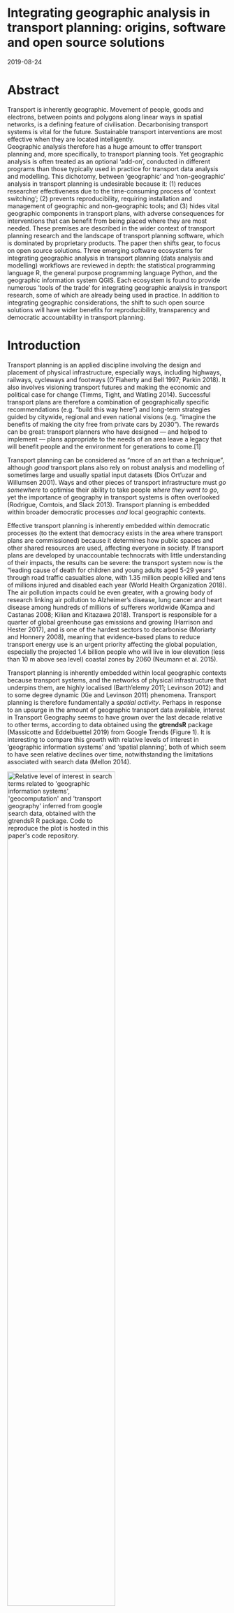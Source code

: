 Integrating geographic analysis in transport planning: origins, software
and open source solutions
================
2019-08-24

<!-- should be integrated in transport planning tools. -->

<!-- --- software for transport data analysis, modelling and visualisation --- -->

<!-- workflows in academic, public sector and private consultancy transport planning contexts still tend to separate vital geographic processing and map making stages from the rest of the analysis. -->

# Abstract

<!-- Tools for geographic analysis have long been used in transport planning. -->

<!-- , alongside other (typically primarily economic and engineering) considerations. -->

Transport is inherently geographic. Movement of people, goods and
electrons, between points and polygons along linear ways in spatial
networks, is a defining feature of civilisation. Decarbonising transport
systems is vital for the future. Sustainable transport interventions are
most effective when they are located intelligently.  
Geographic analysis therefore has a huge amount to offer transport
planning and, more specifically, to transport planning tools. Yet
geographic analysis is often treated as an optional ‘add-on’, conducted
in different programs than those typically used in practice for
transport data analysis and modelling. This dichotomy, between
‘geographic’ and ‘non-geographic’ analysis in transport planning is
undesirable because it: (1) reduces researcher effectiveness due to the
time-consuming process of ‘context switching’; (2) prevents
reproducibility, requiring installation and management of geographic and
non-geographic tools; and (3) hides vital geographic components in
transport plans, with adverse consequences for interventions that can
benefit from being placed where they are most needed. These premises are
described in the wider context of transport planning research and the
landscape of transport planning software, which is dominated by
proprietary products. The paper then shifts gear, to focus on open
source solutions. Three emerging software ecosystems for integrating
geographic analysis in transport planning (data analysis and modelling)
workflows are reviewed in depth: the statistical programming language R,
the general purpose programming language Python, and the geographic
information system QGIS. Each ecosystem is found to provide numerous
‘tools of the trade’ for integrating geographic analysis in transport
research, some of which are already being used in practice. In addition
to integrating geographic considerations, the shift to such open source
solutions will have wider benefits for reproducibility, transparency and
democratic accountability in transport planning.
<!--  transport planning experts and the public alike, -->
<!-- Ultimately, by highlighting cost effective and geographically targeted interventions, integrating geographic analysis in transport planning could lead to better decision making. -->
<!-- and support the global efforts to transition away from fossil fuels and towards a healthy, low carbon transport system. -->

<!-- ### Notes/questions -->

<!-- This paper is work in progress and its focus has shifted over time. -->

<!-- A previous working title was "Integrating geographic analysis in transport planning: new open source tools for the trade". -->

<!-- The need to integrate geographic analysis in transport planning is still a central theme of the paper but the focus is now on solutions, in the form of open source software. -->

<!-- Does the paper now have too much on the importance on integrating geographic analysis in transport planning, given the new emphasis? -->

<!-- And are there any other open source software projects I should include, within or in addition to the overview of the three ecosystems selected? -->

# Introduction

<!-- : the importance of geographic analysis in transport planning -->

<!-- Should that heading omit the "Introduction:" part? -->

Transport planning is an applied discipline involving the design and
placement of physical infrastructure, especially ways, including
highways, railways, cycleways and footways (O’Flaherty and Bell 1997;
Parkin 2018). It also involves visioning transport futures and making
the economic and political case for change (Timms, Tight, and Watling
2014). Successful transport plans are therefore a combination of
geographically specific recommendations (e.g. “build this way here”) and
long-term strategies guided by citywide, regional and even national
visions (e.g. “imagine the benefits of making the city free from private
cars by 2030”). The rewards can be great: transport planners who have
designed — and helped to implement — plans appropriate to the needs of
an area leave a legacy that will benefit people and the environment for
generations to come.\[1\]

Transport planning can be considered as “more of an art than a
technique”, although *good* transport plans also rely on robust
analysis and modelling of sometimes large and usually spatial input
datasets (Dios Ort’uzar and Willumsen 2001). Ways and other pieces of
transport infrastructure must *go somewhere* to optimise their ability
to take people *where they want to go*, yet the importance of geography
in transport systems is often overlooked (Rodrigue, Comtois, and Slack
2013). Transport planning is embedded within broader democratic
processes *and* local geographic contexts.

Effective transport planning is inherently embedded within democratic
processes (to the extent that democracy exists in the area where
transport plans are commissioned) because it determines how public
spaces and other shared resources are used, affecting everyone in
society. If transport plans are developed by unaccountable technocrats
with little understanding of their impacts, the results can be severe:
the transport system now is the “leading cause of death for children and
young adults aged 5-29 years” through road traffic casualties alone,
with 1.35 million people killed and tens of millions injured and
disabled each year (World Health Organization 2018). The air pollution
impacts could be even greater, with a growing body of research linking
air pollution to Alzheimer’s disease, lung cancer and heart disease
among hundreds of millions of sufferers worldwide (Kampa and Castanas
2008; Kilian and Kitazawa 2018). Transport is responsible for a quarter
of global greenhouse gas emissions and growing (Harrison and Hester
2017), and is one of the hardest sectors to decarbonise (Moriarty and
Honnery 2008), meaning that evidence-based plans to reduce transport
energy use is an urgent priority affecting the global population,
especially the projected 1.4 billion people who will live in low
elevation (less than 10 m above sea level) coastal zones by 2060
(Neumann et al. 2015).

Transport planning is inherently embedded within local geographic
contexts because transport systems, and the networks of physical
infrastructure that underpins them, are highly localised (Barth’elemy
2011; Levinson 2012) and to some degree dynamic (Xie and Levinson 2011)
phenomena. Transport planning is therefore fundamentally a *spatial
activity*. Perhaps in response to an upsurge in the amount of geographic
transport data available, interest in Transport Geography seems to have
grown over the last decade relative to other terms, according to data
obtained using the **gtrendsR** package (Massicotte and Eddelbuettel
2019) from Google Trends (Figure 1). It is interesting to compare this
growth with relative levels of interest in ‘geographic information
systems’ and ‘spatial planning’, both of which seem to have seen
relative declines over time, notwithstanding the limitations associated
with search data (Mellon
2014).

<img src="google-trends.png" title="Relative level of interest in search terms related to 'geographic information systems', 'geocomputation' and 'transport geography' inferred from google search data, obtained with the gtrendsR R package. Code to reproduce the plot is hosted in this paper's code repository." alt="Relative level of interest in search terms related to 'geographic information systems', 'geocomputation' and 'transport geography' inferred from google search data, obtained with the gtrendsR R package. Code to reproduce the plot is hosted in this paper's code repository." width="70%" />

The growing research interest in the subject is also reflected in
teaching. Modules dedicated to Transport Geography have been advertised
at the Universities of Aberdeen and Hofstra and, at the University of
Leeds the Masters module Sustainable Spatial Planning and Analysis
([SSPA](https://github.com/ITSLeeds/SSPA)) is focussed on GIS skills for
transport planning (declaration of interest: I teach on this module),
and there are even dedicated 3 year degrees Transport Geography.

The paper outlines the relationship between geographic analysis and
transport planning, in relation to the history of geographic thinking in
transport research and practice (in Section 3) and the resulting
specialisation and monopolisation of particular transport planning
software products (outlined in Section 4). The focus of the paper is
Section 5, which reviews open source software ecosystems that enable an
integrated approach, which combines non geographically explicit stages
(e.g. modelling) and geographic processing stages *in a single
workflow*. Three software ecosystems (R, Python and QGIS) are reviewed
in detail; alternative current and potential future approaches,
including ‘cloud lock in’ are discussed; and the relative merits of
different approaches are discussed. Building on this discussion, Section
6 concludes by returning to the importance of integrating geographic
analysis in transport planning workflows. Before proceeding with the
main task of this paper — to review new tools for integrating geographic
analysis in transport planning, and provide guidance to transport
researchers and practitioners tackling 21<sup>st</sup> Century
challenges — it is worth taking a step back, to think about the key
policy drivers of 21<sup>st</sup> century transport
planning.

<!-- and outlines concrete steps that can be taken to accelerate the transition to open source software in transport planning in support of policies that accelerate the transition away from fossil fuels. -->

# Policy drivers for geographic analysis in transport planning

The history of transport modelling shows that transport planning
software was originally designed to plan for “increased use of cars
\[for personal travel\], and trucks for deliveries and goods movement”
(Boyce and Williams 2015). Despite the fact that policy drivers have
changed dramatically — with climate change mitigation, air quality
improvement and public health prioritised in the ‘sustainable mobility
paradigm’ (Hickman, Ashiru, and Banister 2011) — incumbent transport
software still largely based on tools focussed on motor traffic,
emphasising travel time savings and (de)congestion effects of
interventions at relatively low levels of geographic resolution. Tools
for 21<sup>st</sup> Century transport planning will need to tackle very
different questions, such as: What are the barriers preventing people
from switching to more sustainable modes of transport, and where are
these barriers located? How are transport behaviours likely to shift in
the future, in response to technological changes including autonomous
vehicles and the continued rise of online working? Where will different
types of intervention be most effective? And how can citizens be engaged
in transport decisions? Tools that can help answer these questions are
becoming an increasingly important part of the transport planner’s
cabinet (te Brömmelstroet and Bertolini 2008).

To illustrate this point, imagine being the mayor of a major city that
has declared a ‘climate emergency’ and being given the task of leading
the transition away from fossil fuels (Hadfield and Cook 2019). Policies
such as carbon taxes would undoubtedly have geographic implications, but
the intervention itself (charging a fixed price for the extraction and
sale of atmosphere polluting substances) could be essentially
non-geographic. Notwithstanding changes to national policies relating to
transport, transport planning options, by contrast, are inherently
spatial. Even high level national plans for a walking and cycling
revolution must be implemented locally, down to the level of streets, as
illustrated by the still ongoing local implementation of Dutch cycling
ambitions (Pucher and Buehler 2008). The political-democratic and
local-geographic aspects of transport planning can be considered in
isolation, but an integrated approach is necessary for effective
policies (Hull 2008). This is well illustrated by prominent Mayoral
transport policies in cities such as London\[2\], Paris\[3\], and
Bogotá\[4\].

With such issues — climate change, air pollution, obesity and social
inequalities — high on the political agenda, and the benefits for ‘early
adopters’ of evidence-based interventions to accelerate the shift away
from the motor car in cities such as London, Paris and Bogotá, pressure
is growing on local, city and national transport planning departments to
act. But what should they do? This *policy* question raises important
*research* questions: Which methods are most suitable for designing
future transport systems? What is the evidence base, and analysis, that
should be used to inform transition towards a healthy, zero carbon
transport system? Which interventions, from the multitude of options
available, are most likely to be effective? And where are different
types of intervention most likely to succeed? The premise of this paper
is that new approaches, enabled by software, are needed to provide
answers to these questions. 21<sup>st</sup> Century demands for
transport planning cannot be delivered by 20<sup>th</sup> century
technology. Could open source solutions are poised to bridge the gap
between the geographic and the — historically dominant — non-geographic
aspects of transport planning? Planning for sustainable modes, walking
and cycling in particular, requires analysis at higher geographic
resolutions than planning for motor traffic. Furthermore, the policy
context increasingly demands transparency and citizen involvement in the
decision-making process. Only open source ecosystems, of the type
outlined in Section @ref(new-tools-of-the-trade) can deliver true
transparency and encourage ‘citizen science’ for everyone. These policy
drivers make an exploration of open source options for transport
planning workflows timely.

Additional drivers of change in transport planning software include new
datasets and technologies. Technological change has historically driven
innovation in transport planning tools (Boyce and Williams 2015) and the
rate of change now is faster than ever. With unprecedented access to
increasingly detailed datasets on transport behaviours and
infrastructure, transport planners today require tools that enable them
to make sense of this ‘data revolution’ (Transport Systems Catapult
2015). The sheer volume and complexity of new datasets require new
approaches that can scale and integrate multiple data sources (Lovelace
et al. 2016). Advances in software and hardware allow not only for
current transport systems to be modelled at high temporal and geographic
resolution, but for future scenarios and ‘model experiments’ to be
developed, which can support identification and implementation of the
most effective interventions (Klosterman 1999).

With the explosion in open source software, which has come to dominate
data science, policy, data and technological drivers are pushing
geographic analysis to be better integrated in transport planning tools,
alongside wider shifts for towards more data driven, transparent and
democratically accountable transport planning workflows. At present this
dream is far from reality, despite a long history of geographic thinking
and geographic methods in transport planning, outlined in the next
section.

<!-- Transport planning has been slow to adapt to the data revolution and, while it evolves to enable a wider range of input data sources and analysis 'in the cloud', the open source element is conspicuously lacking. -->

<!-- To understand and effectively challenge the incumbent software landscape (which is described in Section xx) it is worth understanding something of the history that led to this situation. -->

# Geographic analysis and transport planning

The concept of integrating geographic data analysis in transport
planning is not new, although tools and datasets for doing so
quantitatively are. Geographic perspectives have contributed to
transport thinking for over 100 years, as documented in papers on
geographic considerations in railway design and other transport
engineering challenges (Farnham 1912; Buxton 1908). Since then, the
importance of geographic analysis in transport planning has only grown,
with the realisation that interventions in the transport system are most
effective when they are placed where they are most needed:
infrastructure designs and localised policies are most effective when
they account for the geographic distribution of intricate spatial
networks and interacting places of transport supply and demand
(Rodrigue, Comtois, and Slack 2013; Loidl et al. 2016; Lovelace et al.
2017).

In the inter-war period (1918-1939) disciplinary homes for transport
research had yet to emerge and geographic analysis was limited by lack
of datasets and computers on which to process them. The term ‘transport
geography’ itself only became widespread in the 1950s, as noted in a
report commissioned by the US Office of Naval Research: “geographers,
both in Europe and America, are coming to recognize that the study of
the connections between areas and of spatial interchange can provide a
new and deeper insight into the meaning of areal differentiation”
(Ullman and Mayer 1954). In the pre-computing age the relationship
between geographic analysis and transport planning was characterised by
growing interest in the topic, an understanding of the importance of
geographic considerations in the design and evolution of transport
systems, but lack of data and computational resources.\[5\]

At the turn of the computing age in the 1950s and 1960s transport
planners, whose primary task was often to enable rapid growth in car
ownership and use, quickly saw the potential for computational tools to
assist their work (Boyce and Williams 2015): “essential to \[new methods
in transport planning\] were new computational capabilities, the first
mainframe computers, unprecedented in memory and speed \[yet\] tiny from
today’s perspective”. As *Forecasting Urban Travel* (Boyce and Williams
2015) recounts, geographic questions were at the forefront of many
planners’ minds and a key task for the early transport models was to
visualise and model the results of large origin-destination surveys to
help decide where new highways should be constructed.

The origins of this ‘computational transport planning’ activity, in
which geographic analysis was an integral part, were publicly funded
transport planners and engineers solving real real world problems.
However academics, and quantitative geographers in particular, soon
started working with newly available transport datasets. An important
development was the emergence of spatial interaction models, which were
formally defined, refined and implemented throughout the 1960s and 1970s
(Wilson 1967, 1971). It is notable that Alan Wilson, whose research
influenced both transport planning and academic practice, worked in both
the public sector (for the UK’s Ministry of Transport) and academia (the
University of Leeds) while writing each paper. Most academic research at
the interface between transport planning and geographic research is far
less ‘practitioner facing’ and, if anything, it seems that tools used in
geographic analysis of transport systems in practice since the 1970s
have diverged from academic
research.

<!-- perhaps explaining why the field of Transport Geography, which emerged in the 1960s and grew rapidly since then [@hay_transport_1979], has (to the author's knowledge) had relatively few other notable impacts on transport planning practice. -->

By the late 1970s, there was enough research for review papers
reflecting on the status of Transport Geography as a self-standing
branch of Geography (Rimmer 1978). A book on the transport geography of
India provides an insight into the field at the time, with a focus on
infrastructure and statistics, transport geography sat firmly in the
quantitative tradition of geographic research (Raza and Aggarwal 1986),
despite Rimmer (1979) criticism that much of the field ignored the wider
impacts of transport systems. Geographic analysis in transport research
was given a substantial boost in the 1990s, with the first publication
of the Journal of Transport Geography (Knowles 1993). Transport
Geography has subsequently come to be defined as a branch of geography.
Notwithstanding influential methodological and review papers proving
transport planners with insight into the state-of-the-art (e.g.
Mart’ınez and Viegas 2013), the level of engagement between academic
transport geographers and transport planning practitioners is debatable
(although the same could also be said of academic planners).

Around the turn of the century, there were attempts to define a more
applied geographic information systems (GIS) approach transport
research. Labelled GIS-T, the field was posited as an academic field at
the interface between transport planning and GIS (Miller 1999). Although
the label gained limited traction in academia or practice, Harvey
Miller’s call for a shift to methods and tools has been answered in
the 2000s and 2010s by researchers who have developed ideas and software
that transport planners can actually use, including the Australian
Research Infrastructure Network (AURIN), which is widely used for
transport planning and public health research in Australia (Pettit et
al. 2014) and the Propensity to Cycle Tool (PCT, publicly available,
including source code, at [www.pct.bike](https://www.pct.bike)) (Goodman
et al.
2019).

<!-- Search term for interwar period: https://scholar.google.co.uk/scholar?q="transport+geography" -->

<!-- something on the lack of open source? -->

<!-- https://www.abdn.ac.uk/registry/courses/undergraduate/2016-2017/geography/gg4016
https://people.hofstra.edu/jean-paul_rodrigue/course_transport.html
 in Geography with Transport Studies BA advertised by the University of Leeds
-->

<!-- The paper concludes that 'integrated approach' can support efficient, scalable and reproducible transport planning workflows which can provide a strong and transparent evidence base needed for rapid transition away from fossil fuels in the transport sector. -->

# The landscape of transport planning software

Before describing the existing landscape, it is worth outline what
transport planning software is. Software for transport planning can be
grouped by the scale at which it operates, with broad categories being
‘micro’ and ‘macro’ models (Kotusevski and Hawick 2009). ‘Microscopic’
transport models represent individual vehicles on the road network and
are therefore able to represent localised phenomena such as traffic
congestion. Macro models, by contrast, represent aggregates of vehicular
traffic over large spatial scales, with a focus on the implications of
future changes in transport behaviour and infrastructure on flow at the
route network level. Of course the distinction is, in reality, an
oversimplification: there is a continuum between micro and macro
transport modelling software. With advances in computer hardware and
software, an increasing number of developers are attempting to combine
both approaches into a single system. In this paper we focus on macro
models, and their geographic representation, rather than micro models.

The geographic and non-geographic division of labour is a result of the
history of transport planning software. This history is detailed in
Chapter 10 of *Forecasting Urban Travel* (Boyce and Williams 2015).
Titled “Computing environment and travel forecasting software”, the
chapter provides a unique insight into the software packages that have
been popular in transport planning over the years. Of course, software
development has always depended on the physical hardware on which it
runs and the early days of transport planning software were
characterised by bespoke programs running on mainframe computers and
maintained by domain experts. Transport planning bodies and researchers
in the USA led developments in the 1960s and 1970s when computers first
started to be used for transport planning, when the main problem that
they addressed was how to deal with the explosive growth in car
ownership and use that was taking place during those decades. More
overtly political factors also influenced the direction of transport
planning software: “certain private firms complained to US DoT
\[Department of Transport\] that its agencies were developing software
in competition with the private sector”, leading to the abandonment of
publicly funded transport planning software development projects,
notably UTPS (Boyce and Williams 2015).\[6\] This transfer of transport
planning software development to the private sector contrasts with the
history of GIS, in which open source solutions have come to dominate .
The example of GRASS (Geographic Resources Analysis Support System)
illustrates this point and helps explain the dominance of proprietary
software in transport planning. Like UTPS, GRASS was a publicly funded
software project. Unlike UTPS, it was made freely available to the
public and was open sourced (in 1999), meaning that it has been under
continuous development by state, academic and commercial organisation
since 1982 (Neteler and Mitasova 2008). Would the landscape of transport
planning software have been different if the DoT had continued to fund
software development projects? That question is outside the scope of
this paper. What is certain, however, is that software used in transport
planning over the past three decades has been dominated by companies and
that the sector has been slow to adopt open an open source approach.

In response to the ‘siloed’ development of GIS and transport software,
there have been calls for greater integration. Loidl et al. (2016),
building on the observation that “geography and GIS remained a niche
topic within traditional transport modeling”, made a case for
strengthening the ‘spatial perspective’ in transport modelling. The
paper emphasised the growing importance of well-defined data types,
disaggregating detailed (and difficult to interpret) transport model
outputs, and geographic data visualisation and concluded that much
further research is needed: “future research and development is needed
to combine geospatial functionalities with transport modeling, while
providing an efficient, interactive, visual interface for data
exploration, manipulation, analysis and visualization” (Loidl et al.
2016). Although the paper focussed on conceptual issues rather than
software per-se, it did identify mention four open source programming
languages that could provide the foundation for future developments, two
of which (R and Python) are covered in the next section.

Data preprocessing and analysis stages are generally done in dedicated
transport planning and spreadsheet software. Geographic analysis and
cartographic visualisation stages are often done in a dedicated (GIS).
Some prominent transport planning software products, and levels of
support for geographic data analysis, are summarised in Table
1.

| Software | Company/Developer  | Licence           | I | G | R | RNA | SV | IV | EX |
| :------- | :----------------- | :---------------- | :- | :- | :- | :-- | :- | :- | :- |
| Visum    | PTV                | Proprietary       | Y | Y | Y | Y   | Y  | ?  | ?  |
| MATSim   | TU Berlin          | Open source (GPL) | Y | ? | Y | Y   | Y  | ?  | ?  |
| TransCAD | Caliper            | Proprietary       | Y | Y | Y | Y   | Y  | ?  | ?  |
| SUMO     | DLR                | Open source (EPL) | Y | ? | ? | Y   | Y  | ?  | ?  |
| Emme     | INRO               | Proprietary       | Y | Y | Y | Y   | Y  | ?  | Y  |
| Cube     | Citilabs           | Proprietary       | Y | ? | ? | Y   | Y  | ?  | ?  |
| sDNA     | Cardiff University | Open source (GPL) | Y | Y | Y | Y   | ?  | ?  | ?  |

Sample of transport modelling software in use by practitioners. Note:
citation counts based on searches for company/developer name, the
product name and ‘transport’. The columns I, G, R, RNA, SV, IV and EX
refer to Import of a wide range of geographic data formats, Geographic
capabilities such as buffer calculations and intersections, Route
calculation, Route Network Analysis, Static Visual outputs, Interactive
Visual outputs for web publication, and Export to a wide range of
geographic data formats, with ? meaning partial support (e.g. via add-on
software). Data source: Google Scholar searches, October 2018.

Table 1 shows that popular transport planning tools have differing
levels of geographic capabilities. It should be noted that the
geographic capabilities were assessed based on reading of publicly
available manuals (to be linked to in an appendix accompanying this
paper) and that each software product is actively developed, meaning
that the results may change with additional information and subsequent
releases. An interesting pattern is that the open source options —
MATSim, SUMO and sDNA — all have limited ‘in house’ geographic
capabilities. This can be explained by the ‘Unix philosophy’, the second
tenet of which is modularity, meaning that “each program should do one
thing well”, reducing duplication of effort and allowing the best tool
to be used for each job (Gancarz 2003). The next section describes the
this modularity in more detail, including outstanding support for
geographic data in open source software.

A major barrier affecting the current landscape of transport planning
tools is accessibility and reproducibility: All the proprietary products
are expensive (costing hundreds of dollars for a single licence),
ensuring that only a small fraction of transport planners, let alone the
public, has access to them. Another barrier associated with the
proprietary options is platform dependence: as far as the author can
tell, they all run only on the proprietary operating system Windows,
preventing use in on other operating systems such as Linux, Mac and
FreeBSD. A final issue affecting reproducibility with the proprietary
options listed in Table 1 is that they all have a prominent Graphical
User Interface (GUI) (although they increasingly offer a command line
interface, enabling scripting). As is the case with GUI based GIS
software, this has the “unintended consequence of discouraging
reproducibility” by enabling the user to get to a solution without
writing a script that others can use (Lovelace, Nowosad, and Meunchow
2019).

Another barrier, which may affect the open source options listed in
Table 1 more than the proprietary options, is that they can be (in the
author’s experience) difficult to install and use. This creates an
additional barrier to the integration of geographic analysis in
transport planning for people, especially the majority of people who
have limited computing skills.

A final barrier, which may be more social and organisational than
software-related (although discerning cause and effect is difficult), is
that organisations’ GIS and Transport functions tend to be siloed into
their respective departments/teams with little communication between
them, meaning that transport planners may not have access to the latest
geographic data or software.\[7\] A software-related issue is that, if
transport planners and GIS analysts are using different programs for
their work, transport planners will be less likely to collaborate with
people with geographic analysis skills or identify potential geographic
solutions to their domain-specific problems. To what extent can these
barriers be overcome by open source software ecosystems? That is the
topic of the next section.

# New tools of the trade

The previous sections support and expand on the two main premises of
this paper: that geographic analysis has much to offer transport
planning, and that the incumbent proprietary software products are not
well suited to tackle 21<sup>st</sup> Century transport planning needs.
In this section the paper shifts gear, and moves onto solutions. It
outlines the growth of free and open source software (FOSS) and how the
movement can provide the foundations for more democratic and transparent
transport planning workflows that bridge the ‘geographic gap’ in
transport planning data analysis, modelling and visualisation. The focus
is on three software ‘ecosystems’ — R, Python and QGIS — that are
particularly promising for integrated geographic analysis in transport
planning.

Before exploring these ecosystems, it is worth first taking a step back
and considering the open source software landscape and what ‘open
source’ actually means. This overview also helps explain why R, Python
and QGIS were selected from the range of open source options for closer
attention.

<!-- Despite the central role that open source software plays, powering the majority of the world's servers... -->

Open source software differs from proprietary software in that users are
free to see, download and modify the underlying source code that defines
it. Freedom is central to open source software, which is sometimes
referred to simply as ‘free software’, defined by the Free Software
Foundation ([FSF](https://www.fsf.org/about/what-is-free-software)) as
follows:

> software that gives you the user the freedom to share, study and
> modify it.

This adaptability is conducive to collaboration, the creation of
mutually supportive user/developer communities and rapid evolution,
making open source software ecosystems fast moving and highly diverse.
It is impossible to discuss all software options that could be used for
geographic transport planning: there are literally thousands of software
projects, written in hundreds of programming languages, many of which
are no longer actively maintained. Transport planners should use
solutions that are future proof and actively maintained — such as R,
Python and QGIS.

A key advantage of ecosystems based on a *command line interface* (CLI),
such as R and Python, rather than ecosystems based on a *graphical user
interface* (GUI), such as QGIS, is reproducibility. A programming
approach, in which the user interacts with the computer primarily by
typing code, enables others to see and potentially reproduce analysis
just by sharing the underlying code. Programming also provide great
flexibility: the user is not constrained by the options provided in the
GUI. The downside of CLIs is that they can take time to learn,
especially for people who have been trained on GUI-based software such
as Microsoft Word. Transport data analysis has much in common with the
broadly defined field of ‘data science’, and many of the tools developed
for this purpose (including those in the R and Python ecosystems
detailed below) have great potential for transport planning. Other open
source ecosystems include those surrounding the languages JavaScript,
Julia and Rust, and the GUI-based Java application
[IRIS](http://iris.dot.state.mn.us/). Promising as these, and many
other, open source projects are, R, Python and QGIS were selected due to
their maturity, wide uptake in industry and academia for data science
(for R and Python, meaning a large user community) and geographic
analysis (for QGIS). They have also seen impressive growth in popularity
over the past decade, suggesting they are future proof, as illustrated
in Figure
2.

<img src="google-trends-facet.png" title="Relative number of searches for terms related to open source (R and Python) and proprietary-based (VBA) programming languages (left) and open source programs (Pychame, QGIS, RStudio) that can be used for transport planning. Code to reproduce the plot is hosted in this paper's code repository." alt="Relative number of searches for terms related to open source (R and Python) and proprietary-based (VBA) programming languages (left) and open source programs (Pychame, QGIS, RStudio) that can be used for transport planning. Code to reproduce the plot is hosted in this paper's code repository." width="70%" />

Each open source ecosystem, and it’s potential to be used for geographic
analysis in transport planning, is outlined below.

## R

R is a “a language and environment for statistical computing and
graphics” (R Core Team 2019). First announced and released as a binary
program in 1993 by University of Aukland statisticians Robert Gentleman
and Ross Ihaka, the project was only open sourced and released under the
conditions of the GNU General Public License (GPL) in 1995, thanks to
input from one of R’s first international collaborators, Martin Mächler
of ETH Zurich (Ihaka 1998). This history highlight’s how open source
software development is an inherently collaborative process, usually
involving people from many different countries and backgrounds.

R has several strengths from the perspective of transport planning,
including its proficiency with temporal and geographic data, outstanding
visualisation capabilities, and support for a very wide range of
statistical techniques, many of which are useful in transport problems
(Lovelace and Ellison 2018). Out of the box R is a statistical powertool
that can solve a wide range of problems, including generalised linear
models (GLMs, implemented with the function `glm`) and constrained
optimisation problems that appear frequently in transport research.
Additional capabilities are supported by 10,000+ packages that can be
installed from a central repository with commands such as
`install.packages("stplanr")`.\[8\]

A good example of a transport problem that R’s statistical capabilities
are well suited to solving is mode choice. Unimodal models estimating
mode share (or the logit thereof) can use R’s inbuilt statistical
capabilities, as demonstrated in the Propensity to Cycle Tool project
(Lovelace et al. 2017). More sophisticated multinomial models are needed
when estimating mode share across multiple travel options such as walk,
cycle, bus (Mart’ın and P’aez 2019). R has mature support for such
models via the `multinom` function in the longstanding package `nnet`
(Venables and Ripley 2002), as demonstrated by [Germán
Rodríguez](https://data.princeton.edu/wws509/r/c6s2). Subsequent
packages provide additional methods for estimating mode split (Hasan,
Wang, and Mahani 2016; Croissant 2019). Appollo and mlr3 are recently
developed examples of R packages providing support for sophisticated
choice models and cutting edge machine learning functionality,
respectively.

<!-- [@hess_apollo_2019;@bischl_mlr:_2016]. -->

R is well known for having outstanding statistical analysis and
modelling capabilities, of the type useful in transport planning. Less
known is that R also has a mature ecosystem for working with geographic
data, making it well suited to the task of integrating geographic
analysis in transport planning: R excels at doing modelling *and*
geographic analysis. This is particular interest here because, as
outlined in previous sections, ‘context switching’ between programs for
statistical and geographic analysis is time consuming.\[9\] Support for
geographic data and methods have a long history in R (Rowlingson et al.
2003; Bivand 2006; Pebesma et al. 2015; Bivand, Pebesma, and
G’omez-Rubio 2013). The development of R’s spatial capabilities are
well documented elsewhere \[link to other articles in the special
edition\]. However, a few advances are worth mentioning due to their
relevance to transport transport planning. The package `sf` (Pebesma
2018) provides a unified and high performance system for working
geographic lines (in addition to its support for points and polygons),
which can be used to represent roads. Building on `sf`, the package
`stplanr` (Lovelace and Ellison 2018) provides many functions for
working with geographic transport data, including `overline` which
enables thousands routes to be aggregrated to create route networks
(Morgan and Lovelace, in press) and `dl_stats19`, which has evolved into
the `stats19` package (Lovelace et al. 2019). Geographic data
visualisation, cartography, is another area where R excels, with
packages such as `tmap` (Tennekes 2018) providing powerful functions for
map making. These and many other packages for working with geographic
data in R are described in detail in *Geocomputation with R* (Lovelace,
Nowosad, and Meunchow 2019). Chapter 12 this of this open source book is
dedicated to transport applications, and provides a good starting point
for learning more about using R’s impressive geographic capabilities for
transport planning.

## Python

Python is a general-purpose programming language originally conceived in
the late 1980s and first released in 1991 (Rossum 1995). The language
was designed from a computer science perspective, with a focus on code
elegance and consistency, rather than R’s focus on statistical
functionality. However, Python has become very popular for data analysis
and ‘data science’ thanks to packages such as
[Pandas](https://github.com/pandas-dev/pandas), and SciKitLearn
(McKinney 2017). Due to its range of features, large open source
community, and flexibility, Python has been used as a ‘glue’ language to
interact with many other software systems. It is a highly diverse
language that is widely used in domains ranging from web development
(Grinberg 2018), to computer vision and (Zafar et al. 2018) text
analysis (Bengfort, Bilbro, and Ojeda 2018).

Of particular interest here is Python’s support for geographic data.
There are dozens of geographic projects written in Python, ranging from
the use of the language to teach low level geographic concepts and
algorithms (Xiao 2016) to its use as an interface to libraries such as
GDAL. Dozens of Python packages have been published for solving specific
geographic problems, ranging from the processing of scientific
gravimetric measurements (McCubbine et al. 2018) to handling remote
sensing data for Ireland (Serbin and Green 2018), both of which could
have transport applications. Furthermore, Python is used as the language
of choice of choice for command-line interfaces to the popular
proprietary GIS ArcMAP (Zandbergen 2015).

More general purpose package for handling spatial datasets that could be
used for transport research include [GeoPandas](http://geopandas.org/),
for handling vector data such as roads and
[rasterio](https://rasterio.readthedocs.io/en/stable/) for handling
raster datasets. Building on such foundations, a number of Python
developers have written packages with a transport focus. This include
OSMnx (Boeing 2017), for downloading and analysing street network data
from OpenStreetMap and the recent and ambitious project (Pappalardo et
al. 2019) which, despite limited documentation at the time of writing,
sets out to create a framework for modelling transport systems.

Because Python is a general purpose language, it has been used as the
basis of transport applications that go beyond the transport planning
remit of this paper. A couple of projects are worth mentioning to give
an indication of the wider Python transport ecosystem.
[Itinerum](https://github.com/TRIP-Lab) is an open source travel survey
development project, which includes a backend written in Python and
smartphone apps (Patterson et al. 2019). A similar project is
[E-mission](https://github.com/e-mission) (Shankari et al. 2018) the
backend of which is partly written in Python.

## QGIS

QGIS is a cross-platform desktop GIS application with a huge user base
(likely the most popular GIS software in the world) and more than 1000
community supported plugins (QGIS Development Team 2019). QGIS itself is
written primarily in C++ and Python, meaning that there is strong
symbiosis between the Python and QGIS ecosystems. In fact the majority
of QGIS plugins are written in Python, meaning that Python developers
can use QGIS as a platform for providing users with a graphical user
interface and, conversely, QGIS users can learn to use a CLI, via QGIS’s
Python console.

A good example of the flexibility of QGIS’s plugin model, and
illustrating the wider point that open source software tends to be
modular and do ‘one thing well’, is that sDNA, mentioned in Section
@ref(the-landscape-of-transport-planning-software) can be used in QGIS
via the sDNA plugin (Cooper and Chiaradia 2015). Indeed, the open source
transport modelling framework MATSim also benefits from being used
alongside QGIS, for road network editing and visualisation (Horni,
Nagel, and Axhausen 2016). QGIS plugins and extensions specifically
designed for transport planning applications include the AwaP-IC
walkability analysis plugin (Majic and Pafka 2019), extensions to QGIS’s
Processing model development framework for assessing road network
completeness (Sehra, Singh, and Rai 2017) and the ORS (OpenRouteService)
plugin, for multi-modal routing.

QGIS can also be used as a self-standing application for transport data
analysis. Ilayaraja (2013), for example, used QGIS as the platform of
choice for analysing street networks using the [Road Graph
plugin](https://docs.qgis.org/2.14/en/docs/user_manual/plugins/plugins_road_graph.html),
which ships with QGIS by default. Dong et al. (2016), to provide another
example, used QGIS as the basis of geographic analysis of route network
efficiency. Hundreds of other transport planning projects have used QGIS
for the mapping and geographic analysis component of the work and, due
to the application’s user friendly GUI, it is rapidly gaining in
popularity among government transport planning departments, including
Transport for Wales and Transport for Greater Manchester.

# Conclusion

Geographic analysis is an important yet often under-appreciated aspect
of transport planning, and looks set to play a more prominent role in
transport policy-making due to technological, data and policy drivers of
change. In the context of the obesity crisis, air pollution concerns and
the ‘climate emergency’ that has been declared by some city authorities,
many transport planners have been tasked with discouraging energy
intensive modes, particularly car use, and enabling more walking and
cycling (Hickman, Ashiru, and Banister 2011) . Furthermore, in the age
of evidence-based policy, open data and citizen science, there is an
onus on practitioners to provide solutions that are transparent,
accessible and, increasingly, participatory \[@\] .

This poses a challenge to incumbent transport planning software which is
expensive and thereby inaccessible to most people, monolithic and (to a
greater or lesser extent) limited in terms of geographic capabilities,
particularly in relation to publicly accessible interactive
visualisation and adaptability. Partly in response to these pressures
and challenges, a number of open source transport planning tools have
emerged, notably MATSim, SUMO and sDNA. Following the Unix philosophy of
modularity (Gancarz 2003), each of these tools has a particular niche.
However, despite a long history of geographic thinking in transport
planning and calls to strengthen the links between GIS and transport
software (Loidl et al. 2016) but none of the open source solutions
reviewed provide ‘in house’ GIS capabilities of the type needed for an
integrated transport planning workflow in which a single piece of
software can be used to import a range data, undertake statistical
analysis and modelling and plot the results in interactive maps,
e.g. for the design and modelling of new walking and cycling networks.

With a view to the future of transport planning software, three
established ‘software ecosystems’, each of which has a substantial
following and large community of developers building extensions, were
reviewed with respect to their capacity to support geographic analysis
in transport planning. The literature shows that R, Python and QGIS
communities have already developed several tools for transport planning
that, when combined with other open source solutions, can solve a very
wide range of spatial transport planning problems. Although each
ecosystem is mature (yet still growing), their use in transport planning
is still in a nascent phase, suggesting that much innovation, evolution
and consolidation will occur before any strong conclusions about which
is most appropriate for different transport planning tasks can be made.
However, tentative guidance can be made, based on the origins and
direction of each project: for statistically-orientated projects in
which interactive online visualisation is vital, R provides a strong
foundation; for applications in which general purpose languages and
interoperability with other frameworks, and integration with other
software frameworks, Python may be the most appropriate option; and when
a user friendly interface and rapid map making without need for
programming skills are required, QGIS may be suitable. There is a huge
amount of overlap between the three ecosystems and, in practice, the
prior experience and preferences of transport planners may be more
important than functionality.

As the FOSS philosophy described in Section @ref(new-tools-of-the-trade)
emphasises, open source software by its very nature is collaborative,
innovative and evolving (Gancarz 2003), allowing it to out-compete and
eventually dominate in sectors from machine learning to web development.
The review of capabilities in open source software communities clearly
shows that high-performance and innovative solutions are already
available in the ‘ecological niche’ of geographic analysis for transport
planning. Given the nascent nature of many of the transport-oriented
packages, plugins and extensions in each ecosystem, fruitful directions
of research would explore the relative merits of different options, and
combinations of options, in terms of computer and programmer efficiency.
Furthermore, the modular and ‘pluginable’ nature of open source software
suggests there are great opportunities for integration: could there be R
and Python interfaces to MATSim, SUMO and sDNA? And from a research
perspective, how can the growth of open source solutions for geographic
transport data analysis be monitored to identify ‘tipping points’ in
practitioners’ uptake of open source solutions?

These considerations wider questions, about if and when will open source
software rise to ascendancy in the wider field of transport planning.
Returning to the most urgent policy driver of climate change mitigation,
it is clear than a step change is needed in transport interventions. If
these interventions are made on the basis of analysis undertaken in open
source software — enabling rigorous, transparent and reproducible
evidence that can easily be repeated in new settings and when new
datasets become available — they are all the more likely to succeed. In
this sense it may not be an exaggeration to say that open source
software can save the world.

# References

<div id="refs" class="references">

<div id="ref-barthelemy_spatial_2011">

Barth’elemy, Marc. 2011. “Spatial Networks.” *Physics Reports* 499
(1–3): 1–101.

</div>

<div id="ref-bengfort_applied_2018">

Bengfort, Benjamin, Rebecca Bilbro, and Tony Ojeda. 2018. *Applied Text
Analysis with Python: Enabling Language-Aware Data Products with Machine
Learning*. " O’Reilly Media, Inc.".

</div>

<div id="ref-bivand_implementing_2006">

Bivand, Roger. 2006. “Implementing Spatial Data Analysis Software Tools
in R.” *Geographical Analysis* 38 (1): 23–40.
<https://doi.org/10.1111/j.0016-7363.2005.00672.x>.

</div>

<div id="ref-bivand_applied_2013">

Bivand, Roger, Edzer J Pebesma, and Virgilio G’omez-Rubio. 2013.
*Applied Spatial Data Analysis with R*. Vol. 747248717. Springer.

</div>

<div id="ref-boeing_osmnx:_2017">

Boeing, Geoff. 2017. “OSMnx: New Methods for Acquiring, Constructing,
Analyzing, and Visualizing Complex Street Networks.” *Computers,
Environment and Urban Systems* 65 (September): 126–39.
<https://doi.org/10.1016/j.compenvurbsys.2017.05.004>.

</div>

<div id="ref-boyce_forecasting_2015">

Boyce, David E., and Huw C. W. L. Williams. 2015. *Forecasting Urban
Travel: Past, Present and Future*. Edward Elgar Publishing.

</div>

<div id="ref-buxton_balkan_1908">

Buxton, Noel. 1908. “Balkan Geography and Balkan Railways.” *The
Geographical Journal* 32 (3): 217–34.

</div>

<div id="ref-cooper_sdna:_2015">

Cooper, Crispin, and Alain J. Chiaradia. 2015. “sDNA: How and Why We
Reinvented Spatial Network Analysis for Health, Economics and Active
Modes of Transport.” University of Cardiff.

</div>

<div id="ref-croissant_mlogit:_2019">

Croissant, Yves. 2019. *Mlogit: Multinomial Logit Models*.
<https://CRAN.R-project.org/package=mlogit>.

</div>

<div id="ref-ortuzar_modelling_2001">

Dios Ort’uzar, Juan de, and Luis G. Willumsen. 2001. *Modelling
Transport*. John Wiley; Sons.

</div>

<div id="ref-dong_population-weighted_2016">

Dong, Lei, Ruiqi Li, Jiang Zhang, and Zengru Di. 2016.
“Population-Weighted Efficiency in Transportation Networks.”
*Scientific Reports* 6 (May): 26377.
<https://doi.org/10.1038/srep26377>.

</div>

<div id="ref-farnham_relation_1912">

Farnham, Amos W. 1912. “The Relation of Some Recent Engineering Problems
to Geography.” *Journal of Geography* 11 (2): 40–45.

</div>

<div id="ref-fox_main_1923">

Fox, Florence C. 1923. *Main Streets of the Nation a Series of Projects
on Highway Transport for Elementary Schools*. Department for the
Interior.

</div>

<div id="ref-gancarz_linux_2003">

Gancarz, Mike. 2003. *Linux and the Unix Philosophy*. Digital Press.

</div>

<div id="ref-goodman_scenarios_2019">

Goodman, Anna, Ilan Fridman Rojas, James Woodcock, Rachel Aldred,
Nikolai Berkoff, Malcolm Morgan, Ali Abbas, and Robin Lovelace. 2019.
“Scenarios of Cycling to School in England, and Associated Health and
Carbon Impacts: Application of the ‘Propensity to Cycle Tool’.” *Journal
of Transport & Health* 12 (March): 263–78.
<https://doi.org/10.1016/j.jth.2019.01.008>.

</div>

<div id="ref-greenshields_studying_1936">

Greenshields, Bruce D. 1936. “Studying Traffic Capacity by New Methods.”
*J. Appl. Psychol* 20 (3): 353–58.

</div>

<div id="ref-grinberg_flask_2018">

Grinberg, Miguel. 2018. *Flask Web Development: Developing Web
Applications with Python*. " O’Reilly Media, Inc.".

</div>

<div id="ref-hadfield_financing_2019">

Hadfield, Paris, and Nicole Cook. 2019. “Financing the Low-Carbon City:
Can Local Government Leverage Public Finance to Facilitate Equitable
Decarbonisation?” *Urban Policy and Research* 37 (1): 13–29.
<https://doi.org/10.1080/08111146.2017.1421532>.

</div>

<div id="ref-harrison_environmental_2017">

Harrison, R. M., and R. E. Hester. 2017. *Environmental Impacts of Road
Vehicles: Past, Present and Future*. Royal Society of Chemistry.

</div>

<div id="ref-hasan_fast_2016">

Hasan, Asad, Zhiyu Wang, and Alireza S. Mahani. 2016. “Fast Estimation
of Multinomial Logit Models: R Package Mnlogit.” *Journal of Statistical
Software* 75 (1): 1–24. <https://doi.org/10.18637/jss.v075.i03>.

</div>

<div id="ref-hickman_transitions_2011">

Hickman, Robin, Olu Ashiru, and David Banister. 2011. “Transitions to
Low Carbon Transport Futures: Strategic Conversations from London and
Delhi.” *Journal of Transport Geography*, Special section on Alternative
Travel futures, 19 (6): 1553–62.
<https://doi.org/10.1016/j.jtrangeo.2011.03.013>.

</div>

<div id="ref-horni_multi-agent_2016">

Horni, Andreas, Kai Nagel, and Kay W. Axhausen. 2016. *The Multi-Agent
Transport Simulation MATSim*. Ubiquity Press.
<https://www.ubiquitypress.com/site/books/10.5334/baw/>.

</div>

<div id="ref-hull_policy_2008">

Hull, Angela. 2008. “Policy Integration: What Will It Take to Achieve
More Sustainable Transport Solutions in Cities?” *Transport Policy*, New
Developments in Urban Transportation Planning, 15 (2): 94–103.
<https://doi.org/10.1016/j.tranpol.2007.10.004>.

</div>

<div id="ref-ihaka_r:_1998">

Ihaka, Ross. 1998. “R: Past and Future History.” *Computing Science and
Statistics* 392396.

</div>

<div id="ref-ilayaraja_road_2013">

Ilayaraja, K. 2013. “Road Network Analysis in Neyveli Township,
Cuddalore District by Using Quantum GIS.” *Indian Journal of Computer
Science and Engineering* 4 (1).

</div>

<div id="ref-kampa_human_2008">

Kampa, Marilena, and Elias Castanas. 2008. “Human Health Effects of Air
Pollution.” *Environmental Pollution*, Proceedings of the 4th
International Workshop on Biomonitoring of Atmospheric Pollution (With
Emphasis on Trace Elements), 151 (2): 362–67.
<https://doi.org/10.1016/j.envpol.2007.06.012>.

</div>

<div id="ref-kilian_emerging_2018">

Kilian, Jason, and Masashi Kitazawa. 2018. “The Emerging Risk of
Exposure to Air Pollution on Cognitive Decline and Alzheimer’s
Disease–Evidence from Epidemiological and Animal Studies.” *Biomedical
Journal*.

</div>

<div id="ref-klosterman_what_1999">

Klosterman, R. E. 1999. “The What If? Collaborative Planning Support
System.” *Environment and Planning B: Planning and Design* 26 (3):
393–408. <https://doi.org/10.1068/b260393>.

</div>

<div id="ref-knowles_research_1993">

Knowles, Richard D. 1993. “Research Agendas in Transport Geography for
the 1990s.” *Journal of Transport Geography* 1 (1): 3–11.
<https://doi.org/10.1016/0966-6923(93)90033-V>.

</div>

<div id="ref-kotusevski_review_2009">

Kotusevski, G., and K. A. Hawick. 2009. “A Review of Traffic Simulation
Software.” *Research Letters in the Information and Mathematical
Sciences* 13: 35–54. <https://mro.massey.ac.nz/handle/10179/4506>.

</div>

<div id="ref-levinson_network_2012">

Levinson, David. 2012. “Network Structure and City Size.” *PloS One* 7
(1): e29721. <https://doi.org/10.1371/journal.pone.0029721>.

</div>

<div id="ref-loidl_gis_2016">

Loidl, Martin, Gudrun Wallentin, Rita Cyganski, Anita Graser, Johannes
Scholz, and Eva Haslauer. 2016. “GIS and Transport
Modeling—Strengthening the Spatial Perspective.” *ISPRS International
Journal of Geo-Information* 5 (6): 84.
<https://doi.org/10.3390/ijgi5060084>.

</div>

<div id="ref-lovelace_big_2016">

Lovelace, Robin, Mark Birkin, Philip Cross, and Martin Clarke. 2016.
“From Big Noise to Big Data: Toward the Verification of Large Data
Sets for Understanding Regional Retail Flows.” *Geographical Analysis*
48 (1): 59–81. <https://doi.org/10.1111/gean.12081>.

</div>

<div id="ref-lovelace_stplanr:_2018">

Lovelace, Robin, and Richard Ellison. 2018. “Stplanr: A Package for
Transport Planning.” *The R Journal* 10 (2): 7–23.
<https://doi.org/10.32614/RJ-2018-053>.

</div>

<div id="ref-lovelace_propensity_2017">

Lovelace, Robin, Anna Goodman, Rachel Aldred, Nikolai Berkoff, Ali
Abbas, and James Woodcock. 2017. “The Propensity to Cycle Tool: An Open
Source Online System for Sustainable Transport Planning.” *Journal of
Transport and Land Use* 10 (1). <https://doi.org/10.5198/jtlu.2016.862>.

</div>

<div id="ref-lovelace_stats19:_2019">

Lovelace, Robin, Malcolm Morgan, Layik Hama, and Mark Padgham. 2019.
“Stats19: A Package for Working with Open Road Crash Data.” *Journal
of Open Source Software*. <https://doi.org/10.21105/joss.01181>.

</div>

<div id="ref-lovelace_geocomputation_2019:1">

Lovelace, Robin, Jakub Nowosad, and Jannes Meunchow. 2019.
*Geocomputation with R*. CRC Press. <http://robinlovelace.net/geocompr>.

</div>

<div id="ref-majic_awap-icopen-source_2019">

Majic, Ivan, and Elek Pafka. 2019. “AwaP-IC—an Open-Source GIS Tool for
Measuring Walkable Access.” *Urban Science* 3 (2): 48.

</div>

<div id="ref-martin_individual_2019">

Mart’ın, Bel’en, and Antonio P’aez. 2019. “Individual and Geographic
Variations in the Propensity to Travel by Active Modes in
Vitoria-Gasteiz, Spain.” *Journal of Transport Geography* 76: 103–13.

</div>

<div id="ref-martinez_new_2013">

Mart’ınez, L. Miguel, and Jos’e Manuel Viegas. 2013. “A New Approach to
Modelling Distance-Decay Functions for Accessibility Assessment in
Transport Studies.” *Journal of Transport Geography* 26: 87–96.
<https://doi.org/10.1016/j.jtrangeo.2012.08.018>.

</div>

<div id="ref-massicotte_gtrendsr:_2019">

Massicotte, Philippe, and Dirk Eddelbuettel. 2019. *gtrendsR: Perform
and Display Google Trends Queries*.
<https://github.com/PMassicotte/gtrendsR>.

</div>

<div id="ref-mccubbine_gsolve_2018">

McCubbine, Jack, Fabio Caratori Tontini, Vaughan Stagpoole, Euan Smith,
and Grant O’NABrie. 2018. “Gsolve, a Python Computer Program with a
Graphical User Interface to Transform Relative Gravity Survey
Measurements to Absolute Gravity Values and Gravity Anomalies.”
*SoftwareX* 7: 129–37.

</div>

<div id="ref-mckinney_python_2017">

McKinney, Wes. 2017. *Python for Data Analysis: Data Wrangling with
Pandas, NumPy, and IPython*. 2 edition. Sebastopol, California: O’Reilly
Media.

</div>

<div id="ref-mellon_internet_2014">

Mellon, Jonathan. 2014. “Internet Search Data and Issue Salience: The
Properties of Google Trends as a Measure of Issue Salience.” *Journal of
Elections, Public Opinion and Parties* 24 (1): 45–72.
<https://doi.org/10.1080/17457289.2013.846346>.

</div>

<div id="ref-miller_potential_1999">

Miller, Harvey J. 1999. “Potential Contributions of Spatial Analysis to
Geographic Information Systems for Transportation (GIS-T).”
*Geographical Analysis* 31 (4): 373–99.
<https://doi.org/10.1111/j.1538-4632.1999.tb00991.x>.

</div>

<div id="ref-moriarty_prospects_2008">

Moriarty, Patrick, and Damon Honnery. 2008. “The Prospects for Global
Green Car Mobility.” *Journal of Cleaner Production* 16 (16): 1717–26.
<https://doi.org/10.1016/j.jclepro.2007.10.025>.

</div>

<div id="ref-neteler_open_2008">

Neteler, Markus, and Helena Mitasova. 2008. *Open Source GIS: A GRASS
GIS Approach*. Third. New York, NY: Springer.

</div>

<div id="ref-neumann_future_2015">

Neumann, Barbara, Athanasios T. Vafeidis, Juliane Zimmermann, and Robert
J. Nicholls. 2015. “Future Coastal Population Growth and Exposure to
Sea-Level Rise and Coastal Flooding-a Global Assessment.” *PloS One* 10
(3): e0118571.

</div>

<div id="ref-oflaherty_transport_1997">

O’Flaherty, Coleman, and Michael GH Bell. 1997. *Transport Planning and
Traffic Engineering*. Elsevier.

</div>

<div id="ref-pappalardo_scikit-mobility:_2019">

Pappalardo, Luca, Gianni Barlacchi, Filippo Simini, and Roberto
Pellungrini. 2019. “Scikit-Mobility: An Open-Source Python Library for
Human Mobility Analysis and Simulation.” *arXiv:1907.07062 \[Physics\]*,
July. <http://arxiv.org/abs/1907.07062>.

</div>

<div id="ref-parkin_designing_2018">

Parkin, John. 2018. *Designing for Cycle Traffic: International
Principles and Practice*. ICE Publishing.
<https://www.icevirtuallibrary.com/isbn/9780727763495>.

</div>

<div id="ref-paterson_horse_1926">

Paterson, James. 1926. “Horse Transport and Motor Transport.” *RSA
Journal* 74 (3837): 689–702.

</div>

<div id="ref-patterson_itinerum:_2019">

Patterson, Zachary, Kyle Fitzsimmons, Stewart Jackson, and Takeshi
Mukai. 2019. “Itinerum: The Open Smartphone Travel Survey Platform.”
*SoftwareX* 10 (July): 100230.
<https://doi.org/10.1016/j.softx.2019.04.002>.

</div>

<div id="ref-pebesma_simple_2018">

Pebesma, Edzer. 2018. “Simple Features for R: Standardized Support for
Spatial Vector Data.” *The R Journal*.
<https://journal.r-project.org/archive/2018/RJ-2018-009/index.html>.

</div>

<div id="ref-pebesma_software_2015">

Pebesma, Edzer, Roger Bivand, Paulo Justiniano Ribeiro, and others.
2015. “Software for Spatial Statistics.” *Journal of Statistical
Software* 63 (1): 1–8.
<http://brage.bibsys.no/xmlui/bitstream/id/320781/Pebesma_Bivand_Ribeiro.pdf>.

</div>

<div id="ref-pettit_australian_2014">

Pettit, C.J., J Barton, X Goldie, R Sinnott, R Stimson, and T Kvan.
2014. “The Australian Urban Intelligence Network Supporting Smart
Cities.” In *Smart Cities and Planning Support Systems*, edited by S
Geertma, J Stillwell, J Ferreira, and J Goodspeed. Springer.

</div>

<div id="ref-pucher_making_2008">

Pucher, John, and Ralph Buehler. 2008. “Making Cycling Irresistible:
Lessons from the Netherlands, Denmark and Germany.” *Transport Reviews*
28 (4): 495–528. <https://doi.org/10.1080/01441640701806612>.

</div>

<div id="ref-qgis_development_team_qgis_2019">

QGIS Development Team. 2019. “QGIS Geographic Information System.”
<http://qgis.osgeo.org>.

</div>

<div id="ref-raza_transport_1986">

Raza, Moonis, and Yash Aggarwal. 1986. *Transport Geography of India:
Commodity Flows and the Regional Structure of the Indian Economy*.
Concept Publishing Company.

</div>

<div id="ref-r_core_team_r:_2019">

R Core Team. 2019. “R: A Language and Environment for Statistical
Computing.” <https://www.R-project.org/>.

</div>

<div id="ref-rimmer_redirections_1978">

Rimmer, Peter J. 1978. “Redirections in Transport Geography.” *Progress
in Geography* 2 (1): 76–100.

</div>

<div id="ref-rodrigue_geography_2013">

Rodrigue, Jean-Paul, Claude Comtois, and Brian Slack. 2013. *The
Geography of Transport Systems*. Third. London, New York: Routledge.

</div>

<div id="ref-rossum_python_1995">

Rossum, Guido. 1995. “Python Reference Manual.” Amsterdam, The
Netherlands, The Netherlands: CWI (Centre for Mathematics; Computer
Science).

</div>

<div id="ref-rowlingson_rasp:_2003">

Rowlingson, Barry, Adrian Baddeley, Rolf Turner, and Peter Diggle. 2003.
“Rasp: A Package for Spatial Statistics.” In *Proceedings of the 3rd
International Workshop on Distributed Statistical Computing*, edited by
Kurt Hornik.
<https://www.r-project.org/conferences/DSC-2003/Proceedings/RowlingsonEtAl.pdf>.

</div>

<div id="ref-sehra_assessing_2017">

Sehra, Sukhjit, Jaiteg Singh, and Hardeep Rai. 2017. “Assessing
OpenStreetMap Data Using Intrinsic Quality Indicators: An Extension to
the QGIS Processing Toolbox.” *Future Internet* 9 (2): 15.

</div>

<div id="ref-serbin_open-sourced_2018">

Serbin, Guy, and Stuart Green. 2018. “Open-Sourced Remote Sensing Data
Management with the Irish Earth Observation (IEO) Python Module.”
*Preprints.org*, May.
<https://doi.org/10.20944/preprints201805.0470.v1>.

</div>

<div id="ref-shankari_e-mission:_2018">

Shankari, K., Mohamed Amine Bouzaghrane, Samuel M. Maurer, Paul Waddell,
David E. Culler, and Randy H. Katz. 2018. “E-Mission: An Open-Source,
Smartphone Platform for Collecting Human Travel Data.” *Transportation
Research Record* 2672 (42): 1–12.
<https://doi.org/10.1177/0361198118770167>.

</div>

<div id="ref-te_brommelstroet_developing_2008">

te Brömmelstroet, Marco, and Luca Bertolini. 2008. “Developing Land Use
and Transport PSS: Meaningful Information Through a Dialogue Between
Modelers and Planners.” *Transport Policy* 15 (4): 251–59.
<https://doi.org/10.1016/j.tranpol.2008.06.001>.

</div>

<div id="ref-tennekes_tmap:_2018">

Tennekes, Martijn. 2018. “Tmap: Thematic Maps in R.” *Journal of
Statistical Software, Articles* 84 (6): 1–39.
<https://doi.org/10.18637/jss.v084.i06>.

</div>

<div id="ref-timms_imagineering_2014">

Timms, Paul, Miles Tight, and David Watling. 2014. “Imagineering
Mobility: Constructing Utopias for Future Urban Transport.” *Environment
and Planning A* 46 (1): 78–93. <https://doi.org/10.1068/a45669>.

</div>

<div id="ref-transport_systems_catapult_transport_2015">

Transport Systems Catapult. 2015. “The Transport Data Revolution.”
Government. Transport Systems Catapult.
<https://ts.catapult.org.uk/wp-content/uploads/2016/04/The-Transport-Data-Revolution.pdf>.

</div>

<div id="ref-trewartha_japanese_1934">

Trewartha, Glenn T. 1934. “Japanese Cities Distribution and Morphology.”
*Geographical Review* 24 (3): 404–17. <https://doi.org/10.2307/208912>.

</div>

<div id="ref-ullman_transportation_1954">

Ullman, Edward L., and Harold M. Mayer. 1954. “Transportation
Geography.” WASHINGTON UNIV SEATTLE.

</div>

<div id="ref-venables_modern_2002">

Venables, W. N., and B. D. Ripley. 2002. *Modern Applied Statistics with
S*. Fourth. New York: Springer. <http://www.stats.ox.ac.uk/pub/MASS4>.

</div>

<div id="ref-wilson_statistical_1967">

Wilson, AG. 1967. “A Statistical Theory of Spatial Distribution Models.”
*Transportation Research* 1 (3): 253–69.

</div>

<div id="ref-wilson_family_1971">

———. 1971. “A Family of Spatial Interaction Models, and Associated
Developments.” *Environment and Planning* 3 (January): 1–32.
<http://www.environment-and-planning.com/epa/fulltext/a03/a030001.pdf>.

</div>

<div id="ref-world_health_organization_global_2018">

World Health Organization. 2018. *Global Status Report on Road Safety
2018*. S.l.
<https://www.who.int/violence_injury_prevention/road_safety_status/2018/en/>.

</div>

<div id="ref-xiao_gis_2016">

Xiao, Ningchuan. 2016. *GIS Algorithms: Theory and Applications for
Geographic Information Science & Technology*. London.
<https://doi.org/10.4135/9781473921498>.

</div>

<div id="ref-xie_evolving_2011">

Xie, Feng, and David Levinson. 2011. *Evolving Transportation Networks*.
Transportation Research, Economics and Policy. New York:
Springer-Verlag. <https://www.springer.com/gp/book/9781441998033>.

</div>

<div id="ref-zafar_hands-convolutional_2018">

Zafar, Iffat, Giounona Tzanidou, Richard Burton, Nimesh Patel, and
Leonardo Araujo. 2018. *Hands-on Convolutional Neural Networks with
TensorFlow: Solve Computer Vision Problems with Modeling in TensorFlow
and Python*. Packt Publishing Ltd.

</div>

<div id="ref-zandbergen_python_2015">

Zandbergen, Paul A. 2015. *Python Scripting for ArcGIS*. Esri press.

</div>

</div>

1.   Articles about successful transport planners illustrate the point.
    Ben Hamilton-Baillie (1955 - 2019), for example, was an influential
    transport planner and street designer whose obituary stated that
    “hundreds of thousands of people who are safer and happier as a
    result of his achievements” (Tim Stornor, quoted in
    [TransportExtra](https://www.transportxtra.com/publications/local-transport-today/news/60655/obituary-ben-hamilton-baillie/)).

2.  Transport is a major electoral issue in London and the current
    Mayor, Sadiq Kahn, has made tackling air pollution a policy
    priority. See
    [tfl.gov.uk/corporate/about-tfl/the-mayors-transport-strategy](https://tfl.gov.uk/corporate/about-tfl/the-mayors-transport-strategy).

3.   The current Mayor of Paris, Anne Hidalgo, sees transport as a
    priority and has plans to make public transport free. See
    [paris.fr](https://www.paris.fr/rechercher/transport).

4.   Bogotá has an innovative and prominent transport policy, led by the
    two times mayor Enrique Peñalosa, who has led the roll-out of major
    bus and cycleway projects in the city. See
    [sitp.gov.co](https://www.sitp.gov.co/).

5.   Paterson (1926), for example, speculated quite accurately on the
    continued rise of motor traffic at the expense of horse powered
    transport during the 20<sup>th</sup> Century, noting the importance
    of geographic factors in determining mode choice, down to the street
    level: “Many streets, like our Bond Street, Watling Street or
    Lombard Street, and in Seville, the Calle de las Sierpes or Kalver
    Straat in Amsterdam, may be unsuited to motor traffic, and frontage
    values may be so high that widening can hardly be considered.” In a
    geographic review of Japanese cities Trewartha (1934) also alluded
    to the relationship between geography and mode choice: “widening and
    paving of \[roads\] have (sic) been accomplished \[allowing\]
    numerous taxis, motor busses, and tram cars contrasting with the
    slow human and animal-drawn carts and the ubiquitous bicycle”. Rapid
    industrialisation during the largely unconscious build-up to World
    War II was associated with major road building schemes in many
    developed regions, demanding the practical application of new
    methods from a range of disciplines (e.g. Greenshields 1936). In the
    USA, highway engineering even became a recommended case study for
    geography lessons (Fox 1923).

6.   UTPS stands for the UMT (Urban Mass Transportation Administration,
    an agency of the DoT responsible for transport planning)
    Transportation Planning System (UTPS) and PLANPAC

7.   Thanks to Crispin Cooper, author of sDNA, for raising this barrier.

8.   Like Python packages, R packages are analogous to Apps on
    smartphones and plugins in QGIS (described below), that provide new
    functionality. Many implement recently developed statistical and
    computational techniques (some of which are accompanied by papers
    describing new methods in academic journals such as the *Journal for
    Statistical Software*) or provide interfaces to software written in
    other languages, meaning that R can provide transport researchers
    with access to many cutting-edge methods via a single system.

9.   The author has first hand experience of the costs of
    context-switching: during my PhD I used R for the statistical and
    modelling analysis, and then switched to QGIS for geographic
    analysis and visualisation. While this approach worked well, the
    cognitive burden of having to learn and manage two substantial
    programs was substantial.
